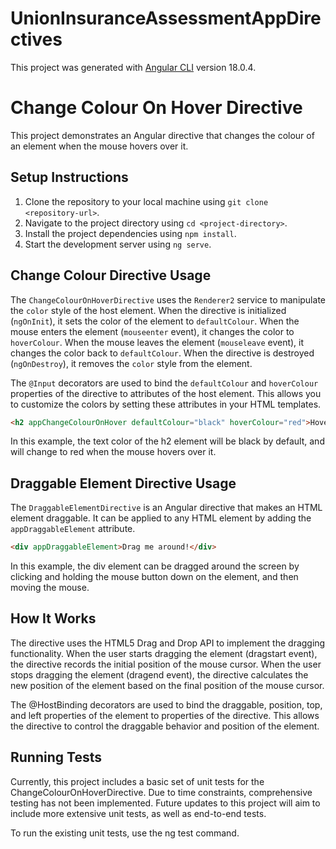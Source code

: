 # UnionInsuranceAssessmentAppDirectives

This project was generated with [Angular CLI](https://github.com/angular/angular-cli) version 18.0.4.

# Change Colour On Hover Directive

This project demonstrates an Angular directive that changes the colour of an element when the mouse hovers over it.

## Setup Instructions

1. Clone the repository to your local machine using `git clone <repository-url>`.
2. Navigate to the project directory using `cd <project-directory>`.
3. Install the project dependencies using `npm install`.
4. Start the development server using `ng serve`.

## Change Colour Directive Usage

The `ChangeColourOnHoverDirective` uses the `Renderer2` service to manipulate the `color` style of the host element. When the directive is initialized (`ngOnInit`), it sets the color of the element to `defaultColour`. When the mouse enters the element (`mouseenter` event), it changes the color to `hoverColour`. When the mouse leaves the element (`mouseleave` event), it changes the color back to `defaultColour`. When the directive is destroyed (`ngOnDestroy`), it removes the `color` style from the element.

The `@Input` decorators are used to bind the `defaultColour` and `hoverColour` properties of the directive to attributes of the host element. This allows you to customize the colors by setting these attributes in your HTML templates.

```html
<h2 appChangeColourOnHover defaultColour="black" hoverColour="red">Hover over me!</h2> 
```

In this example, the text color of the h2 element will be black by default, and will change to red when the mouse hovers over it.

## Draggable Element Directive Usage

The `DraggableElementDirective` is an Angular directive that makes an HTML element draggable. It can be applied to any HTML element by adding the `appDraggableElement` attribute.

```html
<div appDraggableElement>Drag me around!</div>
```

In this example, the div element can be dragged around the screen by clicking and holding the mouse button down on the element, and then moving the mouse.

## How It Works
The directive uses the HTML5 Drag and Drop API to implement the dragging functionality. When the user starts dragging the element (dragstart event), the directive records the initial position of the mouse cursor. When the user stops dragging the element (dragend event), the directive calculates the new position of the element based on the final position of the mouse cursor.

The @HostBinding decorators are used to bind the draggable, position, top, and left properties of the element to properties of the directive. This allows the directive to control the draggable behavior and position of the element.

## Running Tests

Currently, this project includes a basic set of unit tests for the ChangeColourOnHoverDirective. Due to time constraints, comprehensive testing has not been implemented. Future updates to this project will aim to include more extensive unit tests, as well as end-to-end tests.

To run the existing unit tests, use the ng test command.